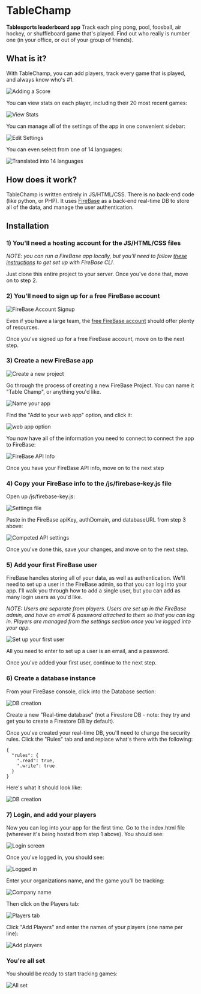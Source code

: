 # TableChamp

**Tablesports leaderboard app**
Track each ping pong, pool, foosball, air hockey, or shuffleboard game that's played. Find out who really is number one (in your office, or out of your group of friends).

## What is it?

With TableChamp, you can add players, track every game that is played, and always know who's #1.

![Adding a Score](http://tablechamp.com/img/13.gif)

You can view stats on each player, including their 20 most recent games:

![View Stats](http://tablechamp.com/img/12.gif)

You can manage all of the settings of the app in one convenient sidebar:

![Edit Settings](http://tablechamp.com/img/11.gif)

You can even select from one of 14 languages:

![Translated into 14 languages](http://tablechamp.com/img/10.gif)

## How does it work?

TableChamp is written entirely in JS/HTML/CSS. There is no back-end code (like python, or PHP). It uses [FireBase](https://firebase.google.com/) as a back-end real-time DB to store all of the data, and manage the user authentication.

## Installation

### 1) You'll need a hosting account for the JS/HTML/CSS files

*NOTE: you can run a FireBase app locally, but you'll need to follow [these instructions](https://firebase.google.com/docs/cli/) to get set up with FireBase CLI.*

Just clone this entire project to your server. Once you've done that, move on to step 2.

### 2) You'll need to sign up for a free FireBase account

![FireBase Account Signup](http://tablechamp.com/img/onboarding-step-1.png)

Even if you have a large team, the [free FireBase account](https://firebase.google.com/pricing/) should offer plenty of resources. 

Once you've signed up for a free FireBase account, move on to the next step.

### 3) Create a new FireBase app

![Create a new project](http://tablechamp.com/img/onboarding-step-2.png)

Go through the process of creating a new FireBase Project. You can name it "Table Champ", or anything you'd like.

![Name your app](http://tablechamp.com/img/onboarding-step-3.png)

Find the "Add to your web app" option, and click it:

![web app option](http://tablechamp.com/img/onboarding-step-4.png)

You now have all of the information you need to connect to connect the app to FireBase:

![FireBase API Info](http://tablechamp.com/img/onboarding-step-5.png)

Once you have your FireBase API info, move on to the next step

### 4) Copy your FireBase info to the /js/firebase-key.js file

Open up /js/firebase-key.js:

![Settings file](http://tablechamp.com/img/9.png)

Paste in the FireBase apiKey, authDomain, and databaseURL from step 3 above:

![Competed API settings](http://tablechamp.com/img/8.png)

Once you've done this, save your changes, and move on to the next step.

### 5) Add your first FireBase user

FireBase handles storing all of your data, as well as authentication. We'll need to set up a user in the FireBase admin, so that you can log into your app. I'll walk you through how to add a single user, but you can add as many login users as you'd like.

*NOTE: Users are separate from players. Users are set up in the FireBase admin, and have an email & password attached to them so that you can log in. Players are managed from the settings section once you've logged into your app.*

![Set up your first user](http://tablechamp.com/img/7.gif)

All you need to enter to set up a user is an email, and a password.

Once you've added your first user, continue to the next step.

### 6) Create a database instance

From your FireBase console, click into the Database section:

![DB creation](http://tablechamp.com/img/db1.png)

Create a new "Real-time database" (not a Firestore DB - note: they try and get you to create a Firestore DB by default).

Once you've created your real-time DB, you'll need to change the security rules. Click the "Rules" tab and and replace what's there with the following:

```
{
  "rules": {
    ".read": true,
    ".write": true
  }
}
```

Here's what it should look like:

![DB creation](http://tablechamp.com/img/db2.png)

### 7) Login, and add your players

Now you can log into your app for the first time. Go to the index.html file (wherever it's being hosted from step 1 above). You should see:

![Login screen](http://tablechamp.com/img/6.png)

Once you've logged in, you should see:

![Logged in](http://tablechamp.com/img/5.png)

Enter your organizations name, and the game you'll be tracking:

![Company name](http://tablechamp.com/img/4.png)

Then click on the Players tab:

![Players tab](http://tablechamp.com/img/3.png)

Click "Add Players" and enter the names of your players (one name per line):

![Add players](http://tablechamp.com/img/2.png)

### You're all set

You should be ready to start tracking games:

![All set](http://tablechamp.com/img/1.png)
